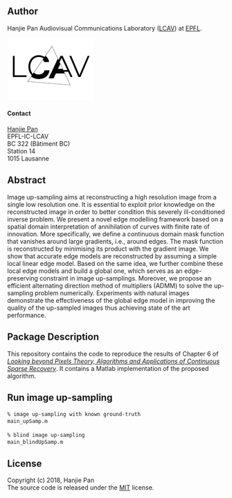 Author
-------

Hanjie Pan
Audiovisual Communications Laboratory ([LCAV](http://lcav.epfl.ch)) at [EPFL](http://www.epfl.ch).<br>

<img src="./html/LCAV_anim_200.gif">

#### Contact

[Hanjie Pan](mailto:panhanjie[at]gmail[dot]com)<br>
EPFL-IC-LCAV<br>
BC 322 (Bâtiment BC)<br>
Station 14<br>
1015 Lausanne

Abstract
--------

Image up-sampling aims at reconstructing a high resolution image from a single low resolution one. 
It is essential to exploit prior knowledge on the reconstructed image in order to better condition 
this severely ill-conditioned inverse problem. We present a novel edge modelling framework based on 
a spatial domain interpretation of annihilation of curves with finite rate of innovation. 
More specifically, we define a continuous domain mask function that vanishes around large gradients, 
i.e., around edges. The mask function is reconstructed by minimising its product with the gradient image. 
We show that accurate edge models are reconstructed by assuming a simple local linear edge model. 
Based on the same idea, we further combine these local edge models and build a global one, 
which serves as an edge-preserving constraint in image up-samplings. Moreover, we propose 
an efficient alternating direction method of multipliers (ADMM) to solve the up-sampling 
problem numerically. Experiments with natural images demonstrate the effectiveness 
of the global edge model in improving the quality of the up-sampled images thus achieving state 
of the art performance.

Package Description
-------------------

This repository contains the code to reproduce the results of Chapter 6 of [*Looking beyond Pixels Theory, Algorithms and Applications of Continuous Sparse Recovery*](https://infoscience.epfl.ch/record/255725). It contains a Matlab implementation of the proposed algorithm.

Run image up-sampling
--------------------------------------
    % image up-sampling with known ground-truth
    main_upSamp.m
    
    % blind image up-sampling
    main_blindUpSamp.m

License
-------

Copyright (c) 2018, Hanjie Pan<br>
The source code is released under the [MIT](LICENSE.txt) license.